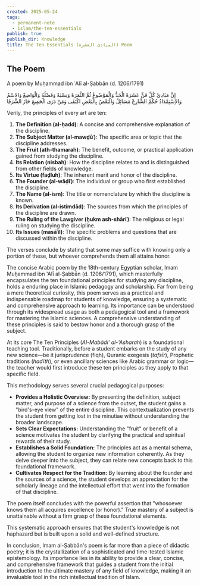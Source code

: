 ```yaml
---
created: 2025-05-24
tags:
  - permanent-note
  - islam/the-ten-essentials
publish: true
publish_dir: Knowledge
title: The Ten Essentials (المبادئ العشرة) Poem
---
```

## The Poem
A poem by Muḥammad ibn ʿAlī al-Ṣabbān (d. 1206/1791)

إِنَّ مَبَادِئَ كُلِّ فَنٍّ عَشَرَهْ
الْحَدُّ وَالْمَوْضُوعُ ثُمَّ الثَّمَرَهْ
وَنِسْبَةٌ وَفَضْلُهُ وَالْوَاضِعْ
وَالاسْمُ وَالاِسْتِمْدَادُ حُكْمُ الشَّارِعْ
مَسَائِلٌ وَالْبَعْضُ بِالْبَعْضِ اكْتَفَى
وَمَنْ دَرَى الْجَمِيعَ حَازَ الشَّرَفَا

Verily, the principles of every art are ten:

1. **The Definition (al-ḥadd)**: A concise and comprehensive explanation of the discipline.
2. **The Subject Matter (al-mawḍūʿ)**: The specific area or topic that the discipline addresses.
3. **The Fruit (ath-thamarah)**: The benefit, outcome, or practical application gained from studying the discipline.
4. **Its Relation (nisbah)**: How the discipline relates to and is distinguished from other fields of knowledge.
5. **Its Virtue (faḍluh)**: The inherent merit and honor of the discipline.
6. **The Founder (al-wāḍiʿ)**: The individual or group who first established the discipline.
7. **The Name (al-ism)**: The title or nomenclature by which the discipline is known.
8. **Its Derivation (al-istimdād)**: The sources from which the principles of the discipline are drawn.
9. **The Ruling of the Lawgiver (ḥukm ash-shāriʿ)**: The religious or legal ruling on studying the discipline.
10. **Its Issues (masāʾil)**: The specific problems and questions that are discussed within the discipline.

The verses conclude by stating that some may suffice with knowing only a portion of these, but whoever comprehends them all attains honor.

The concise Arabic poem by the 18th-century Egyptian scholar, Imam Muḥammad ibn 'Alī al-Ṣabbān (d. 1206/1791), which masterfully encapsulates the ten foundational principles for studying any discipline, holds a enduring place in Islamic pedagogy and scholarship. Far from being a mere theoretical curiosity, this poem serves as a practical and indispensable roadmap for students of knowledge, ensuring a systematic and comprehensive approach to learning. Its importance can be understood through its widespread usage as both a pedagogical tool and a framework for mastering the Islamic sciences. A comprehensive understanding of these principles is said to bestow honor and a thorough grasp of the subject. 

At its core The Ten Principles (_Al-Mabādi' al-'Asharah_) is a foundational teaching tool. Traditionally, before a student embarks on the study of any new science—be it jurisprudence (fiqh), Quranic exegesis (_tafsīr_), Prophetic traditions (_hadīth_), or even ancillary sciences like Arabic grammar or logic—the teacher would first introduce these ten principles as they apply to that specific field.

This methodology serves several crucial pedagogical purposes:

- **Provides a Holistic Overview:** By presenting the definition, subject matter, and purpose of a science from the outset, the student gains a "bird's-eye view" of the entire discipline. This contextualization prevents the student from getting lost in the minutiae without understanding the broader landscape.
- **Sets Clear Expectations:** Understanding the "fruit" or benefit of a science motivates the student by clarifying the practical and spiritual rewards of their study.
- **Establishes a Solid Foundation:** The principles act as a mental schema, allowing the student to organize new information coherently. As they delve deeper into the subject, they can relate new concepts back to this foundational framework.
- **Cultivates Respect for the Tradition:** By learning about the founder and the sources of a science, the student develops an appreciation for the scholarly lineage and the intellectual effort that went into the formation of that discipline.

The poem itself concludes with the powerful assertion that "whosoever knows them all acquires excellence (or honor)." True mastery of a subject is unattainable without a firm grasp of these foundational elements.

This systematic approach ensures that the student's knowledge is not haphazard but is built upon a solid and well-defined structure.

In conclusion, Imam al-Ṣabbān's poem is far more than a piece of didactic poetry; it is the crystallization of a sophisticated and time-tested Islamic epistemology. Its importance lies in its ability to provide a clear, concise, and comprehensive framework that guides a student from the initial introduction to the ultimate mastery of any field of knowledge, making it an invaluable tool in the rich intellectual tradition of Islam.

